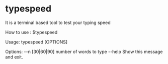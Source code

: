 # typespeed
It is a terminal based tool to test your typing speed

How to use :
$typespeed


Usage: typespeed [OPTIONS]

Options:
  --n [30|60|90]  number of words to type
  --help          Show this message and exit.
